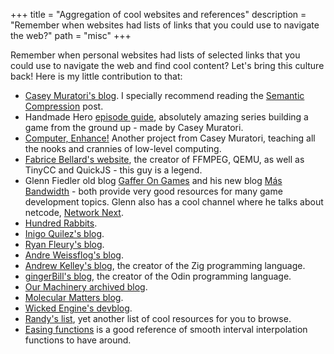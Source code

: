 +++
title = "Aggregation of cool websites and references"
description = "Remember when websites had lists of links that you could use to navigate the web?"
path = "misc"
+++

Remember when personal websites had lists of selected links that you could use to navigate the web
and find cool content? Let's bring this culture back! Here is my little contribution to that:


- [Casey Muratori's blog](https://caseymuratori.com/contents). I specially recommend reading the
  [Semantic Compression](https://caseymuratori.com/blog_0015) post.
- Handmade Hero [episode guide](https://guide.handmadehero.org/code/), absolutely amazing series
  building a game from the ground up - made by Casey Muratori.
- [Computer, Enhance!](https://www.computerenhance.com) Another project from Casey Muratori,
  teaching all the nooks and crannies of low-level computing.
- [Fabrice Bellard's website](https://bellard.org/), the creator of FFMPEG, QEMU, as well as
  TinyCC and QuickJS - this guy is a legend.
- Glenn Fiedler old blog [Gaffer On Games](https://gafferongames.com) and his new blog
  [Más Bandwidth](https://mas-bandwidth.com) - both provide very good resources for many game
  development topics. Glenn also has a cool channel where he talks about
  netcode, [Network Next](https://www.youtube.com/@NetworkNext).
- [Hundred Rabbits](https://100r.co/site/home.html).
- [Inigo Quilez's blog](https://iquilezles.org/).
- [Ryan Fleury's blog](https://www.rfleury.com).
- [Andre Weissflog's blog](https://floooh.github.io).
- [Andrew Kelley's blog](https://andrewkelley.me/), the creator of the Zig programming language.
- [gingerBill's blog](https://www.gingerbill.org), the creator of the Odin programming language.
- [Our Machinery archived blog](https://ruby0x1.github.io/machinery_blog_archive).
- [Molecular Matters blog](https://blog.molecular-matters.com/).
- [Wicked Engine's devblog](https://wickedengine.net/category/devblog/).
- [Randy's list](https://randy.gg/res/), yet another list of cool resources for you to browse.
- [Easing functions](https://easings.net) is a good reference of smooth interval interpolation
  functions to have around.

<!-- I can't recommend these since I haven't read them myself. Storing them here for later reference.

# Graphics

- [Collection of intersector functions for common primitive types](https://iquilezles.org/articles/intersectors/).
- [Path Tracing – Getting Started With Diffuse and Emissive](https://blog.demofox.org/2016/09/21/path-tracing-getting-started-with-diffuse-and-emissive/).
- [Raytracing Reflection, Refraction, Fresnel, Total Internal Reflection, and Beer’s Law](https://blog.demofox.org/2017/01/09/raytracing-reflection-refraction-fresnel-total-internal-reflection-and-beers-law/).
- [Casual Shadertoy Path Tracing 3: Fresnel, Rough Refraction & Absorption, Orbit Camera](https://blog.demofox.org/2020/06/14/casual-shadertoy-path-tracing-3-fresnel-rough-refraction-absorption-orbit-camera/)
- [smallpt](http://www.kevinbeason.com/smallpt/)

# Networking

- [Beej's Guide to Network Programming](https://beej.us/guide/bgnet).
- [Beej's Guide to Networking Concepts](https://beej.us/guide/bgnet0).

-->
